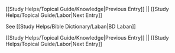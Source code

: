 [[Study Helps/Topical Guide/Knowledge|Previous Entry]]  ||  [[Study Helps/Topical Guide/Labor|Next Entry]]

 See [[Study Helps/Bible Dictionary/Laban|BD Laban]]

[[Study Helps/Topical Guide/Knowledge|Previous Entry]]  ||  [[Study Helps/Topical Guide/Labor|Next Entry]]